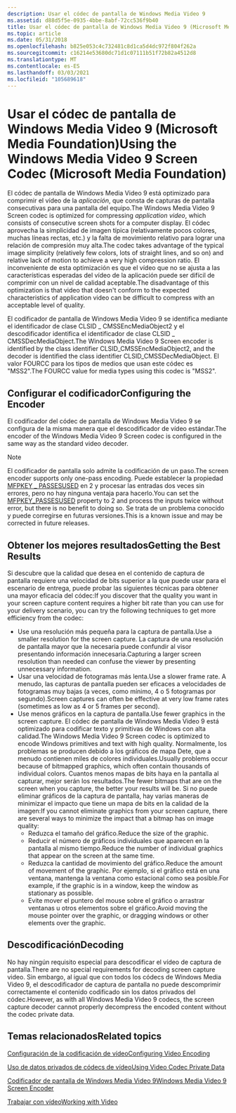 ```yaml
---
description: Usar el códec de pantalla de Windows Media Video 9
ms.assetid: d88d5f5e-0935-4bbe-8abf-72cc536f9b40
title: Usar el códec de pantalla de Windows Media Video 9 (Microsoft Media Foundation)
ms.topic: article
ms.date: 05/31/2018
ms.openlocfilehash: b825e053c4c732481c8d1ca5d4dc972f804f262a
ms.sourcegitcommit: c16214e53680dc71d1c07111b51f72b82a4512d8
ms.translationtype: MT
ms.contentlocale: es-ES
ms.lasthandoff: 03/03/2021
ms.locfileid: "105689618"
---
```

# <a name="using-the-windows-media-video-9-screen-codec-microsoft-media-foundation"></a><span data-ttu-id="4a66f-103">Usar el códec de pantalla de Windows Media Video 9 (Microsoft Media Foundation)</span><span class="sxs-lookup"><span data-stu-id="4a66f-103">Using the Windows Media Video 9 Screen Codec (Microsoft Media Foundation)</span></span>

<span data-ttu-id="4a66f-104">El códec de pantalla de Windows Media Video 9 está optimizado para comprimir el vídeo de la *aplicación*, que consta de capturas de pantalla consecutivas para una pantalla del equipo.</span><span class="sxs-lookup"><span data-stu-id="4a66f-104">The Windows Media Video 9 Screen codec is optimized for compressing *application video*, which consists of consecutive screen shots for a computer display.</span></span> <span data-ttu-id="4a66f-105">El códec aprovecha la simplicidad de imagen típica (relativamente pocos colores, muchas líneas rectas, etc.) y la falta de movimiento relativo para lograr una relación de compresión muy alta.</span><span class="sxs-lookup"><span data-stu-id="4a66f-105">The codec takes advantage of the typical image simplicity (relatively few colors, lots of straight lines, and so on) and relative lack of motion to achieve a very high compression ratio.</span></span> <span data-ttu-id="4a66f-106">El inconveniente de esta optimización es que el vídeo que no se ajusta a las características esperadas del vídeo de la aplicación puede ser difícil de comprimir con un nivel de calidad aceptable.</span><span class="sxs-lookup"><span data-stu-id="4a66f-106">The disadvantage of this optimization is that video that doesn't conform to the expected characteristics of application video can be difficult to compress with an acceptable level of quality.</span></span>

<span data-ttu-id="4a66f-107">El codificador de pantalla de Windows Media Video 9 se identifica mediante el identificador de clase CLSID \_ CMSSEncMediaObject2 y el descodificador identifica el identificador de clase CLSID \_ CMSSDecMediaObject.</span><span class="sxs-lookup"><span data-stu-id="4a66f-107">The Windows Media Video 9 Screen encoder is identified by the class identifier CLSID\_CMSSEncMediaObject2, and the decoder is identified the class identifier CLSID\_CMSSDecMediaObject.</span></span> <span data-ttu-id="4a66f-108">El valor FOURCC para los tipos de medios que usan este códec es "MSS2".</span><span class="sxs-lookup"><span data-stu-id="4a66f-108">The FOURCC value for media types using this codec is "MSS2".</span></span>

## <a name="configuring-the-encoder"></a><span data-ttu-id="4a66f-109">Configurar el codificador</span><span class="sxs-lookup"><span data-stu-id="4a66f-109">Configuring the Encoder</span></span>

<span data-ttu-id="4a66f-110">El codificador del códec de pantalla de Windows Media Video 9 se configura de la misma manera que el descodificador de vídeo estándar.</span><span class="sxs-lookup"><span data-stu-id="4a66f-110">The encoder of the Windows Media Video 9 Screen codec is configured in the same way as the standard video decoder.</span></span>

> [!Note]  
> <span data-ttu-id="4a66f-111">El codificador de pantalla solo admite la codificación de un paso.</span><span class="sxs-lookup"><span data-stu-id="4a66f-111">The screen encoder supports only one-pass encoding.</span></span> <span data-ttu-id="4a66f-112">Puede establecer la propiedad [MFPKEY \_ PASSESUSED](mfpkey-passesusedproperty.md) en 2 y procesar las entradas dos veces sin errores, pero no hay ninguna ventaja para hacerlo.</span><span class="sxs-lookup"><span data-stu-id="4a66f-112">You can set the [MFPKEY\_PASSESUSED](mfpkey-passesusedproperty.md) property to 2 and process the inputs twice without error, but there is no benefit to doing so.</span></span> <span data-ttu-id="4a66f-113">Se trata de un problema conocido y puede corregirse en futuras versiones.</span><span class="sxs-lookup"><span data-stu-id="4a66f-113">This is a known issue and may be corrected in future releases.</span></span>

 

## <a name="getting-the-best-results"></a><span data-ttu-id="4a66f-114">Obtener los mejores resultados</span><span class="sxs-lookup"><span data-stu-id="4a66f-114">Getting the Best Results</span></span>

<span data-ttu-id="4a66f-115">Si descubre que la calidad que desea en el contenido de captura de pantalla requiere una velocidad de bits superior a la que puede usar para el escenario de entrega, puede probar las siguientes técnicas para obtener una mayor eficacia del códec:</span><span class="sxs-lookup"><span data-stu-id="4a66f-115">If you discover that the quality you want in your screen capture content requires a higher bit rate than you can use for your delivery scenario, you can try the following techniques to get more efficiency from the codec:</span></span>

-   <span data-ttu-id="4a66f-116">Use una resolución más pequeña para la captura de pantalla.</span><span class="sxs-lookup"><span data-stu-id="4a66f-116">Use a smaller resolution for the screen capture.</span></span> <span data-ttu-id="4a66f-117">La captura de una resolución de pantalla mayor que la necesaria puede confundir al visor presentando información innecesaria.</span><span class="sxs-lookup"><span data-stu-id="4a66f-117">Capturing a larger screen resolution than needed can confuse the viewer by presenting unnecessary information.</span></span>
-   <span data-ttu-id="4a66f-118">Usar una velocidad de fotogramas más lenta.</span><span class="sxs-lookup"><span data-stu-id="4a66f-118">Use a slower frame rate.</span></span> <span data-ttu-id="4a66f-119">A menudo, las capturas de pantalla pueden ser eficaces a velocidades de fotogramas muy bajas (a veces, como mínimo, 4 o 5 fotogramas por segundo).</span><span class="sxs-lookup"><span data-stu-id="4a66f-119">Screen captures can often be effective at very low frame rates (sometimes as low as 4 or 5 frames per second).</span></span>
-   <span data-ttu-id="4a66f-120">Use menos gráficos en la captura de pantalla.</span><span class="sxs-lookup"><span data-stu-id="4a66f-120">Use fewer graphics in the screen capture.</span></span> <span data-ttu-id="4a66f-121">El códec de pantalla de Windows Media Video 9 está optimizado para codificar texto y primitivas de Windows con alta calidad.</span><span class="sxs-lookup"><span data-stu-id="4a66f-121">The Windows Media Video 9 Screen codec is optimized to encode Windows primitives and text with high quality.</span></span> <span data-ttu-id="4a66f-122">Normalmente, los problemas se producen debido a los gráficos de mapa Dete, que a menudo contienen miles de colores individuales.</span><span class="sxs-lookup"><span data-stu-id="4a66f-122">Usually problems occur because of bitmapped graphics, which often contain thousands of individual colors.</span></span> <span data-ttu-id="4a66f-123">Cuantos menos mapas de bits haya en la pantalla al capturar, mejor serán los resultados.</span><span class="sxs-lookup"><span data-stu-id="4a66f-123">The fewer bitmaps that are on the screen when you capture, the better your results will be.</span></span> <span data-ttu-id="4a66f-124">Si no puede eliminar gráficos de la captura de pantalla, hay varias maneras de minimizar el impacto que tiene un mapa de bits en la calidad de la imagen:</span><span class="sxs-lookup"><span data-stu-id="4a66f-124">If you cannot eliminate graphics from your screen capture, there are several ways to minimize the impact that a bitmap has on image quality:</span></span>
    -   <span data-ttu-id="4a66f-125">Reduzca el tamaño del gráfico.</span><span class="sxs-lookup"><span data-stu-id="4a66f-125">Reduce the size of the graphic.</span></span>
    -   <span data-ttu-id="4a66f-126">Reducir el número de gráficos individuales que aparecen en la pantalla al mismo tiempo.</span><span class="sxs-lookup"><span data-stu-id="4a66f-126">Reduce the number of individual graphics that appear on the screen at the same time.</span></span>
    -   <span data-ttu-id="4a66f-127">Reduzca la cantidad de movimiento del gráfico.</span><span class="sxs-lookup"><span data-stu-id="4a66f-127">Reduce the amount of movement of the graphic.</span></span> <span data-ttu-id="4a66f-128">Por ejemplo, si el gráfico está en una ventana, mantenga la ventana como estacional como sea posible.</span><span class="sxs-lookup"><span data-stu-id="4a66f-128">For example, if the graphic is in a window, keep the window as stationary as possible.</span></span>
    -   <span data-ttu-id="4a66f-129">Evite mover el puntero del mouse sobre el gráfico o arrastrar ventanas u otros elementos sobre el gráfico.</span><span class="sxs-lookup"><span data-stu-id="4a66f-129">Avoid moving the mouse pointer over the graphic, or dragging windows or other elements over the graphic.</span></span>

## <a name="decoding"></a><span data-ttu-id="4a66f-130">Descodificación</span><span class="sxs-lookup"><span data-stu-id="4a66f-130">Decoding</span></span>

<span data-ttu-id="4a66f-131">No hay ningún requisito especial para descodificar el vídeo de captura de pantalla.</span><span class="sxs-lookup"><span data-stu-id="4a66f-131">There are no special requirements for decoding screen capture video.</span></span> <span data-ttu-id="4a66f-132">Sin embargo, al igual que con todos los códecs de Windows Media Video 9, el descodificador de captura de pantalla no puede descomprimir correctamente el contenido codificado sin los datos privados del códec.</span><span class="sxs-lookup"><span data-stu-id="4a66f-132">However, as with all Windows Media Video 9 codecs, the screen capture decoder cannot properly decompress the encoded content without the codec private data.</span></span>

## <a name="related-topics"></a><span data-ttu-id="4a66f-133">Temas relacionados</span><span class="sxs-lookup"><span data-stu-id="4a66f-133">Related topics</span></span>

<dl> <dt>

[<span data-ttu-id="4a66f-134">Configuración de la codificación de vídeo</span><span class="sxs-lookup"><span data-stu-id="4a66f-134">Configuring Video Encoding</span></span>](configuringvideoencoding.md)
</dt> <dt>

[<span data-ttu-id="4a66f-135">Uso de datos privados de códecs de vídeo</span><span class="sxs-lookup"><span data-stu-id="4a66f-135">Using Video Codec Private Data</span></span>](usingvideocodecprivatedata.md)
</dt> <dt>

[<span data-ttu-id="4a66f-136">Codificador de pantalla de Windows Media Video 9</span><span class="sxs-lookup"><span data-stu-id="4a66f-136">Windows Media Video 9 Screen Encoder</span></span>](windowsmediavideo9screenencoder.md)
</dt> <dt>

[<span data-ttu-id="4a66f-137">Trabajar con vídeo</span><span class="sxs-lookup"><span data-stu-id="4a66f-137">Working with Video</span></span>](workingwithvideo.md)
</dt> </dl>

 

 



